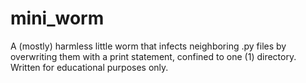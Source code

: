 # mini_worm
A (mostly) harmless little worm that infects neighboring .py files by overwriting them with a print statement, confined to one (1) directory. Written for educational purposes only.
